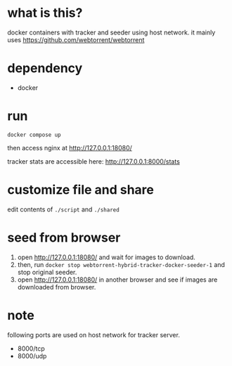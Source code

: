 # what is this?

docker containers with tracker and seeder using host network. it mainly uses https://github.com/webtorrent/webtorrent 

# dependency

- docker

# run 

```
docker compose up
```

then access nginx at http://127.0.0.1:18080/

tracker stats are accessible here: http://127.0.0.1:8000/stats

# customize file and share

edit contents of `./script` and `./shared`

# seed from browser

1. open http://127.0.0.1:18080/ and wait for images to download.
2. then, run `docker stop webtorrent-hybrid-tracker-docker-seeder-1` and stop original seeder.
3. open http://127.0.0.1:18080/ in another browser and see if images are downloaded from browser.


# note

following ports are used on host network for tracker server.

 - 8000/tcp
 - 8000/udp
